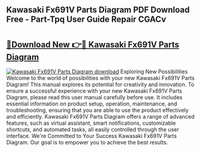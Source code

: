 ## Kawasaki Fx691V Parts Diagram PDF Download Free - Part-Tpq User Guide Repair CGACv

# <h2><a href="http://dfhbuz.blite.top/?on=Kawasaki+Fx691V+Parts+Diagram">🔗Download New 👉🔴 Kawasaki Fx691V Parts Diagram</a></h2>

[![Kawasaki Fx691V Parts Diagram download](https://i.imgur.com/lujVjoI.png)](http://dfhbuz.blite.top/?on=Kawasaki+Fx691V+Parts+Diagram)
Exploring New Possibilities Welcome to the world of possibilities with your new Kawasaki Fx691V Parts Diagram! This manual explores its potential for creativity and innovation. To ensure a successful experience with your new Kawasaki Fx691V Parts Diagram, please read this user manual carefully before use. It includes essential information on product setup, operation, maintenance, and troubleshooting, ensuring that you are able to use the product effectively and efficiently. Kawasaki Fx691V Parts Diagram offers a range of advanced features, such as virtual assistant, smart notifications, customizable shortcuts, and automated tasks, all easily controlled through the user interface. We're Committed to Your Success Kawasaki Fx691V Parts Diagram. Our goal is to empower you to achieve the best results.
